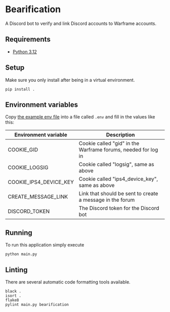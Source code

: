# Bearification

A Discord bot to verify and link Discord accounts to Warframe accounts.

## Requirements
- [Python 3.12](https://www.python.org/downloads/)

## Setup

Make sure you only install after being in a virtual environment.

```commandline
pip install .
```

## Environment variables

Copy [the example env file](.env.example) into a file called `.env` and fill in the values like this:

| Environment variable | Description                                                   |
| --- |---------------------------------------------------------------|
| COOKIE_GID | Cookie called "gid" in the Warframe forums, needed for log in |
| COOKIE_LOGSIG | Cookie called "logsig", same as above                         |
| COOKIE_IPS4_DEVICE_KEY | Cookie called "ips4_device_key", same as above                |
| CREATE_MESSAGE_LINK | Link that should be sent to create a message in the forum     |
| DISCORD_TOKEN | The Discord token for the Discord bot                         |

## Running

To run this application simply execute

```commandline
python main.py
```

## Linting

There are several automatic code formatting tools available.

```commandline
black .
isort .
flake8
pylint main.py bearification
```
